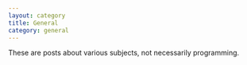 ```yaml
---
layout: category
title: General
category: general
---
```


These are posts about various subjects, not necessarily programming.

